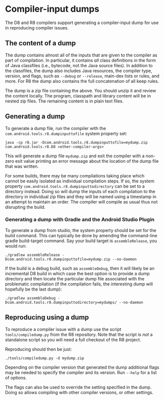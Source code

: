 # Compiler-input dumps

The D8 and R8 compilers support generating a compiler-input dump for use in
reproducing compiler issues.


## The content of a dump

The dump contains almost all of the inputs that are given to the compiler as
part of compilation. In particular, it contains *all* class definitions in the
form of Java classfiles (i.e., bytecode, not the Java source files).
In addition to the classfiles, the dump also includes Java resources, the
compiler type, version, and flags, such as `--debug` or `--release`,
main-dex lists or rules, and more. For R8 the dump also contains the full
concatenation of all keep rules.

The dump is a zip file containing the above. You should unzip it and review
the content locally. The program, classpath and library content will be in
nested zip files. The remaining content is in plain text files.


## Generating a dump

To generate a dump file, run the compiler with the
`com.android.tools.r8.dumpinputtofile` system property set:

```
java -cp r8.jar -Dcom.android.tools.r8.dumpinputtofile=mydump.zip com.android.tools.r8.D8 <other-compiler-args>
```

This will generate a dump file `mydump.zip` and exit the compiler with a
non-zero exit value printing an error message about the location of the dump
file that was written.

For some builds, there may be many compilations taking place which cannot be
easily isolated as individual compilation steps. If so, the system property
`com.android.tools.r8.dumpinputtodirectory` can be set to a directory instead.
Doing so will dump the inputs of each compilation to the directory in
individual zip files and they will be named using a timestamp in an attempt
to maintain an order. The compiler will compile as usual thus not disrupting
the build.

### Generating a dump with Gradle and the Android Studio Plugin

To generate a dump from studio, the system property should be set for the
build command. This can typically be done by amending the command-line gradle
build-target command. Say your build target is `assembleRelease`, you would run:

```
./gradlew assembleRelease -Dcom.android.tools.r8.dumpinputtofile=mydump.zip --no-daemon
```

If the build is a debug build, such as `assembleDebug`, then it will likely be an
incremental D8 build in which case the best option is to provide a dump
directory and then locate the particular dump file associated with the
problematic compilation (if the compilation fails, the interesting dump will
hopefully be the last dump):

```
./gradlew assembleDebug -Dcom.android.tools.r8.dumpinputtodirectory=mydumps/ --no-daemon
```


## Reproducing using a dump

To reproduce a compiler issue with a dump use the script `tools/compiledump.py`
from the R8 repository. Note that the script is *not* a standalone script so you
will need a full checkout of the R8 project.

Reproducing should then be just:
```
./tools/compiledump.py -d mydump.zip
```

Depending on the compiler version that generated the dump additional flags may
be needed to specify the compiler and its version. Run `--help` for a list of
options.

The flags can also be used to override the setting specified in the dump.
Doing so allows compiling with other compiler versions, or other settings.
